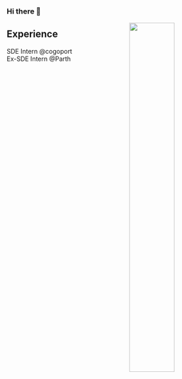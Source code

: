 ### Hi there 👋
   <span>
    <img align="right" width="45%" src="https://github-contribution-stats.vercel.app/api/?username=ankitkumar1578114">
   </span>
    <h2>
    Experience
  </h2> 
  SDE Intern @cogoport <br/>
  Ex-SDE Intern @Parth 
 </div>
